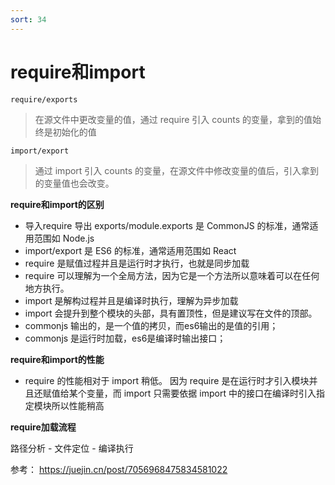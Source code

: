 ```yaml
---
sort: 34
---
```


# require和import

`require/exports`
> 在源文件中更改变量的值，通过 require 引入 counts 的变量，拿到的值始终是初始化的值


`import/export`
>通过 import 引入 counts 的变量，在源文件中修改变量的值后，引入拿到的变量值也会改变。


**require和import的区别**

- 导入require 导出 exports/module.exports 是 CommonJS 的标准，通常适用范围如 Node.js
- import/export 是 ES6 的标准，通常适用范围如 React
- require 是赋值过程并且是运行时才执行，也就是同步加载
- require 可以理解为一个全局方法，因为它是一个方法所以意味着可以在任何地方执行。
- import 是解构过程并且是编译时执行，理解为异步加载
- import 会提升到整个模块的头部，具有置顶性，但是建议写在文件的顶部。
- commonjs 输出的，是一个值的拷贝，而es6输出的是值的引用；
- commonjs 是运行时加载，es6是编译时输出接口；

**require和import的性能**
- require 的性能相对于 import 稍低。
因为 require 是在运行时才引入模块并且还赋值给某个变量，而 import 只需要依据 import 中的接口在编译时引入指定模块所以性能稍高

**require加载流程**

路径分析 - 文件定位 - 编译执行

参考： https://juejin.cn/post/7056968475834581022